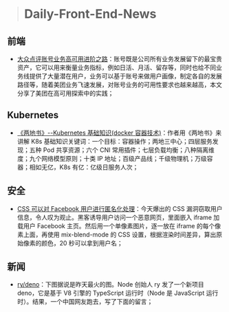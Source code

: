 > # Daily-Front-End-News

## 前端

- [大众点评账号业务高可用进阶之路](https://tech.meituan.com/dp_account_high_avaliable_road.html)：账号既是公司所有业务发展留下的最宝贵资产，它可以用来衡量业务指标，例如日活、月活、留存等，同时也给不同业务线提供了大量潜在用户，业务可以基于账号来做用户画像，制定各自的发展路径等，随着美团业务飞速发展，对账号业务的可用性要求也越来越高，本文分享了美团在高可用探索中的实践；

## Kubernetes

- [《两地书》--Kubernetes 基础知识(docker 容器技术)](https://www.cnblogs.com/xiexj/p/9108020.html)：作者用《两地书》来讲解 K8s 基础知识关键词：一个目标：容器操作；两地三中心；四层服务发现；五种 Pod 共享资源；六个 CNI 常用插件；七层负载均衡；八种隔离维度；九个网络模型原则；十类 IP 地址；百级产品线；千级物理机；万级容器；相如无亿，K8s 有亿：亿级日服务人次；

## 安全

- [CSS 可以对 Facebook 用户进行匿名化处理](http://suo.im/55y7Hz)：今天爆出的 CSS 漏洞窃取用户信息，令人叹为观止。黑客诱导用户访问一个恶意网页，里面嵌入 iframe 加载用户 Facebook 主页。然后用一个单像素图片，逐一放在 iframe 的每个像素上面，再使用 mix-blend-mode 的 CSS 设置，根据渲染时间差异，算出原始像素的颜色，20 秒可以拿到用户名；

## 新闻

- [ry/deno](https://github.com/ry/deno/issues/25)：下图据说是昨天最火的图。Node 创始人 ry 发了一个新项目 deno，它是基于 V8 引擎的 TypeScript 运行时（Node 是 JavaScript 运行时）。结果，一个中国网友跑去，写了下面的留言；
